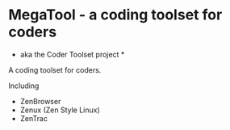 # MegaTool - a coding toolset for coders #
* aka the Coder Toolset project *

A coding toolset for coders.

Including
- ZenBrowser
- Zenux (Zen Style Linux)
- ZenTrac
